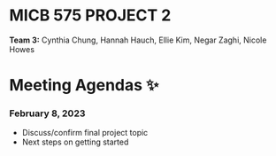 # MICB 575 PROJECT 2
**Team 3:** Cynthia Chung, Hannah Hauch, Ellie Kim, Negar Zaghi, Nicole Howes

# Meeting Agendas ✨
### February 8, 2023
* Discuss/confirm final project topic
* Next steps on getting started
